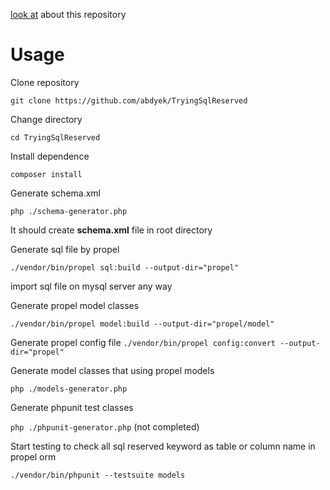 [look at](https://github.com/propelorm/Propel2/issues/1745) about this repository

# Usage

Clone repository

`git clone https://github.com/abdyek/TryingSqlReserved`

Change directory

`cd TryingSqlReserved`

Install dependence

`composer install`

Generate schema.xml

`php ./schema-generator.php`

It should create **schema.xml** file in root directory

Generate sql file by propel

`./vendor/bin/propel sql:build --output-dir="propel"`

import sql file on mysql server any way

Generate propel model classes

`./vendor/bin/propel model:build --output-dir="propel/model"`

Generate propel config file
`./vendor/bin/propel config:convert --output-dir="propel"`

Generate model classes that using propel models

`php ./models-generator.php`

Generate phpunit test classes

`php ./phpunit-generator.php` (not completed)

Start testing to check all sql reserved keyword as table or column name in propel orm

`./vendor/bin/phpunit --testsuite models`
